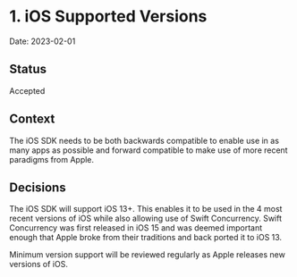 
# 1. iOS Supported Versions

Date: 2023-02-01

## Status

Accepted

## Context

The iOS SDK needs to be both backwards compatible to enable use in as many apps as possible and forward compatible to make use of more recent paradigms from Apple.

## Decisions

The iOS SDK will support iOS 13+.  This enables it to be used in the 4 most recent versions of iOS while also allowing use of Swift Concurrency.  Swift Concurrency was first released in iOS 15 and was deemed important enough that Apple broke from their traditions and back ported it to iOS 13.

Minimum version support will be reviewed regularly as Apple releases new versions of iOS.